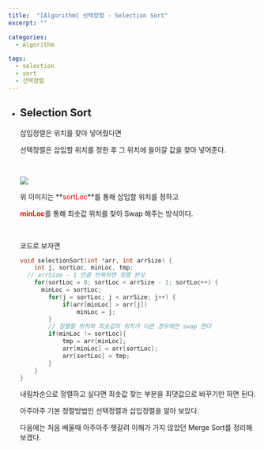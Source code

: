 ```yaml
---
title:  "[Algorithm] 선택정렬 - Selection Sort"
excerpt: ""

categories:
  - Algorithm

tags:
  - selection
  - sort
  - 선택정렬
---
```


- ## Selection Sort

  삽입정렬은 위치를 찾아 넣어줬다면

  선택정렬은 삽입할 위치를 정한 후 그 위치에 들어갈 값을 찾아 넣어준다.

  <br>

  ![](https://nam-ki-bok.github.io/assets/images/algorithm/selection.png)

  위 이미지는 **<span style="color:red">sortLoc</span>**를 통해 삽입할 위치를 정하고

  <span style="color:red">**minLoc**</span>를 통해 최솟값 위치를 찾아 Swap 해주는 방식이다.

  <br>
  
  코드로 보자면
  
  ```c
  void selectionSort(int *arr, int arrSize) {
      int j, sortLoc, minLoc, tmp;
    // arrSize - 1 만큼 반복하면 정렬 완성
      for(sortLoc = 0; sortLoc < arrSize - 1; sortLoc++) {
        minLoc = sortLoc;
          for(j = sortLoc; j < arrSize; j++) {
              if(arr[minLoc] > arr[j])
                  minLoc = j;
          }
          // 정렬할 위치와 최솟값의 위치가 다른 경우에만 swap 한다
          if(minLoc != sortLoc){
              tmp = arr[minLoc];
              arr[minLoc] = arr[sortLoc];
              arr[sortLoc] = tmp;
          }
      }
  }
  ```
  
  내림차순으로 정렬하고 싶다면 최솟값 찾는 부분을 최댓값으로 바꾸기만 하면 된다.
  
  아주아주 기본 정렬방법인 선택정렬과 삽입정렬을 알아 보았다.
  
  다음에는 처음 배울때 아주아주 헷갈려 이해가 가지 않았던 Merge Sort를 정리해 보겠다.
